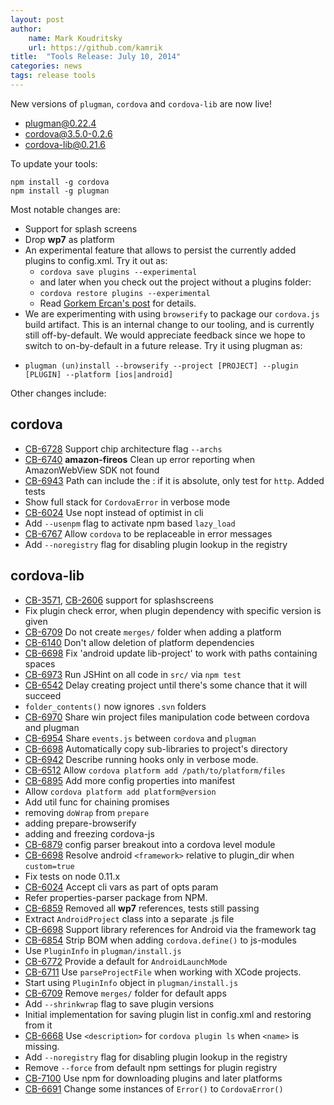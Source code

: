 ```yaml
---
layout: post
author:
    name: Mark Koudritsky
    url: https://github.com/kamrik
title:  "Tools Release: July 10, 2014"
categories: news
tags: release tools
---
```

New versions of `plugman`, `cordova` and `cordova-lib` are now live!

* [plugman@0.22.4](https://www.npmjs.org/package/plugman)
* [cordova@3.5.0-0.2.6](https://www.npmjs.org/package/cordova)
* [cordova-lib@0.21.6](https://www.npmjs.org/package/cordova-lib)

To update your tools:

    npm install -g cordova
    npm install -g plugman

Most notable changes are:

* Support for splash screens
* Drop **wp7** as platform
* An experimental feature that allows to persist the currently added plugins to config.xml. Try it out as:
  - `cordova save plugins --experimental`
  - and later when you check out the project without a plugins folder:
  - `cordova restore plugins --experimental`
  - Read [Gorkem Ercan's post](http://www.gorkem-ercan.com/2014/06/sharing-cordova-projects-becomes-easier.html) for details.
* We are experimenting with using `browserify` to package our `cordova.js` build artifact. This is an internal change to our tooling, and is currently still off-by-default.  We would appreciate feedback since we hope to switch to on-by-default in a future release.  Try it using plugman as:
 - `plugman (un)install --browserify --project [PROJECT] --plugin [PLUGIN] --platform [ios|android]`


Other changes include:
<!--more-->

## cordova

* [CB-6728](https://issues.apache.org/jira/browse/CB-6728) Support chip architecture flag `--archs`
* [CB-6740](https://issues.apache.org/jira/browse/CB-6740) **amazon-fireos** Clean up error reporting when AmazonWebView SDK not found
* [CB-6943](https://issues.apache.org/jira/browse/CB-6943) Path can include the : if it is absolute, only test for `http`. Added tests
* Show full stack for `CordovaError` in verbose mode
* [CB-6024](https://issues.apache.org/jira/browse/CB-6024) Use nopt instead of optimist in cli
* Add `--usenpm` flag to activate npm based `lazy_load`
* [CB-6767](https://issues.apache.org/jira/browse/CB-6767) Allow `cordova` to be replaceable in error messages
* Add `--noregistry` flag for disabling plugin lookup in the registry

## cordova-lib

* [CB-3571](https://issues.apache.org/jira/browse/CB-3571), [CB-2606](https://issues.apache.org/jira/browse/CB-2606) support for splashscreens
* Fix plugin check error, when plugin dependency with specific version is given
* [CB-6709](https://issues.apache.org/jira/browse/CB-6709) Do not create `merges/` folder when adding a platform
* [CB-6140](https://issues.apache.org/jira/browse/CB-6140) Don't allow deletion of platform dependencies
* [CB-6698](https://issues.apache.org/jira/browse/CB-6698) Fix 'android update lib-project' to work with paths containing spaces
* [CB-6973](https://issues.apache.org/jira/browse/CB-6973) Run JSHint on all code in `src/` via `npm test`
* [CB-6542](https://issues.apache.org/jira/browse/CB-6542) Delay creating project until there's some chance that it will succeed
* `folder_contents()` now ignores `.svn` folders
* [CB-6970](https://issues.apache.org/jira/browse/CB-6970) Share win project files manipulation code between cordova and plugman
* [CB-6954](https://issues.apache.org/jira/browse/CB-6954) Share `events.js` between `cordova` and `plugman`
* [CB-6698](https://issues.apache.org/jira/browse/CB-6698) Automatically copy sub-libraries to project's directory
* [CB-6942](https://issues.apache.org/jira/browse/CB-6942) Describe running hooks only in verbose mode.
* [CB-6512](https://issues.apache.org/jira/browse/CB-6512) Allow `cordova platform add /path/to/platform/files`
* [CB-6895](https://issues.apache.org/jira/browse/CB-6895) Add more config properties into manifest
* Allow `cordova platform add platform@version`
* Add util func for chaining promises
* removing `doWrap` from `prepare`
* adding prepare-browserify
* adding and freezing cordova-js
* [CB-6879](https://issues.apache.org/jira/browse/CB-6879) config parser breakout into a cordova level module
* [CB-6698](https://issues.apache.org/jira/browse/CB-6698) Resolve android `<framework>` relative to plugin_dir when `custom=true`
* Fix tests on node 0.11.x
* [CB-6024](https://issues.apache.org/jira/browse/CB-6024) Accept cli vars as part of opts param
* Refer properties-parser package from NPM.
* [CB-6859](https://issues.apache.org/jira/browse/CB-6859) Removed all **wp7** references, tests still passing
* Extract `AndroidProject` class into a separate .js file
* [CB-6698](https://issues.apache.org/jira/browse/CB-6698) Support library references for Android via the framework tag
* [CB-6854](https://issues.apache.org/jira/browse/CB-6854) Strip BOM when adding `cordova.define()` to js-modules
* Use `PluginInfo` in `plugman/install.js`
* [CB-6772](https://issues.apache.org/jira/browse/CB-6772) Provide a default for `AndroidLaunchMode`
* [CB-6711](https://issues.apache.org/jira/browse/CB-6711) Use `parseProjectFile` when working with XCode projects.
* Start using `PluginInfo` object in `plugman/install.js`
* [CB-6709](https://issues.apache.org/jira/browse/CB-6709) Remove `merges/` folder for default apps
* Add `--shrinkwrap` flag to save plugin versions
* Initial implementation for saving plugin list in config.xml and restoring from it
* [CB-6668](https://issues.apache.org/jira/browse/CB-6668) Use `<description>` for `cordova plugin ls` when `<name>` is missing.
* Add `--noregistry` flag for disabling plugin lookup in the registry
* Remove `--force` from default npm settings for plugin registry
* [CB-7100](https://issues.apache.org/jira/browse/CB-7100) Use npm for downloading plugins and later platforms
* [CB-6691](https://issues.apache.org/jira/browse/CB-6691) Change some instances of `Error()` to `CordovaError()`

